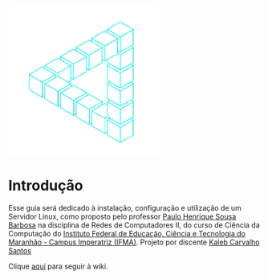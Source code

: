 <img align="center" width="300" height="300" src="https://github.com/kalebC/Servidor-Linux/blob/main/images/triangle.gif">

# Introdução
Esse guia será dedicado à instalação, configuração e utilização de um Servidor Linux, como proposto pelo professor [Paulo Henrique Sousa Barbosa](https://github.com/agenteph) na disciplina de Redes de Computadores II, do curso de Ciência da Computação do [Instituto Federal de Educação, Ciência e Tecnologia do Maranhão - Campus Imperatriz (IFMA)](https://imperatriz.ifma.edu.br/). Projeto por discente [Kaleb Carvalho Santos]()

Clique [aqui](https://github.com/kalebC/Servidor-Linux/wiki) para seguir à wiki.
